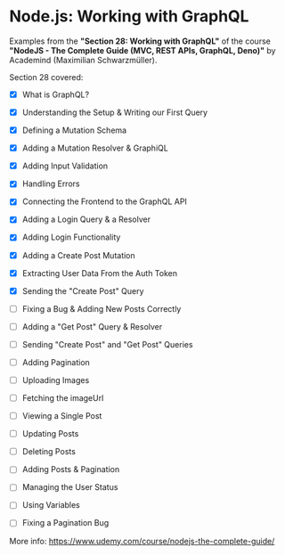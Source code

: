 # Node.js: Working with GraphQL

Examples from the **"Section 28: Working with GraphQL"** of the course **"NodeJS - The Complete Guide (MVC, REST APIs, GraphQL, Deno)"** by Academind (Maximilian Schwarzmüller).

Section 28 covered:

- [x] What is GraphQL?
- [x] Understanding the Setup & Writing our First Query
- [x] Defining a Mutation Schema
- [x] Adding a Mutation Resolver & GraphiQL
- [x] Adding Input Validation
- [x] Handling Errors
- [x] Connecting the Frontend to the GraphQL API
- [x] Adding a Login Query & a Resolver
- [x] Adding Login Functionality
- [x] Adding a Create Post Mutation
- [x] Extracting User Data From the Auth Token
- [x] Sending the "Create Post" Query
- [ ] Fixing a Bug & Adding New Posts Correctly
- [ ] Adding a "Get Post" Query & Resolver
- [ ] Sending "Create Post" and "Get Post" Queries
- [ ] Adding Pagination
- [ ] Uploading Images
- [ ] Fetching the imageUrl
- [ ] Viewing a Single Post
- [ ] Updating Posts
- [ ] Deleting Posts
- [ ] Adding Posts & Pagination
- [ ] Managing the User Status
- [ ] Using Variables
- [ ] Fixing a Pagination Bug



More info: https://www.udemy.com/course/nodejs-the-complete-guide/